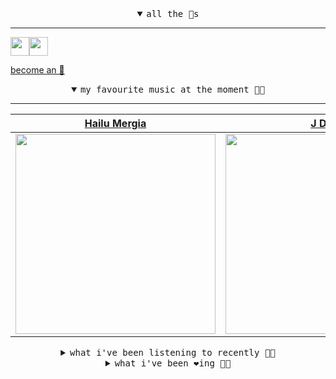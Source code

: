 <details open>

<summary align="center"><samp>all the 🥚s</samp></summary>
<hr />

<a href="https://github.com/pvinis"><img src="https://avatars.githubusercontent.com/u/100233?s=90&v=4" width="30" height="30" /><a href="https://github.com/maxPugh"><img src="https://avatars.githubusercontent.com/u/46350013?s=90&u=0a4fa85dd771891a2d293e910fa9ab51327cf434&v=4" width="30" height="30" />

<samp><a href="https://github.com/bitttttten/bitttttten/stargazers">become an 🥚</a></samp>

</details>

<details open>

<summary align="center"><samp>my favourite music at the moment 🎵🎶</samp></summary>
<hr />

<!-- toc -->

| [Hailu Mergia](https://open.spotify.com/artist/0rsN9DKQhTCvkgbByOOBIm)                                                                                           | [J Dilla](https://open.spotify.com/artist/0IVcLMMbm05VIjnzPkGCyp)                                                                                                | [Boards of Canada](https://open.spotify.com/artist/2VAvhf61GgLYmC6C8anyX1)                                                                                       | [Helena Deland](https://open.spotify.com/artist/0BJeP79i5wKgCqsEEiQ7G0)                                                                                          |
| ---------------------------------------------------------------------------------------------------------------------------------------------------------------- | ---------------------------------------------------------------------------------------------------------------------------------------------------------------- | ---------------------------------------------------------------------------------------------------------------------------------------------------------------- | ---------------------------------------------------------------------------------------------------------------------------------------------------------------- |
| [<img src="https://i.scdn.co/image/ab6761610000e5ebaa801ab673779a2f65db3060" width="320" height="auto">](https://open.spotify.com/artist/0rsN9DKQhTCvkgbByOOBIm) | [<img src="https://i.scdn.co/image/ab6761610000e5ebc68a069a1c70eca57b2828d2" width="320" height="auto">](https://open.spotify.com/artist/0IVcLMMbm05VIjnzPkGCyp) | [<img src="https://i.scdn.co/image/c0b33a8d211600d70dcda3077d6a582da34321b0" width="320" height="auto">](https://open.spotify.com/artist/2VAvhf61GgLYmC6C8anyX1) | [<img src="https://i.scdn.co/image/ab6761610000e5ebb6d9808dc2697b5c6b82f607" width="320" height="auto">](https://open.spotify.com/artist/0BJeP79i5wKgCqsEEiQ7G0) |

<!-- tocstop -->

</details>

<details>

<summary align="center"><samp>what i've been listening to recently 🎵🎶</samp></summary>
<hr />

<!-- toc -->

| [Moon View<br />Emily A. Sprague](https://open.spotify.com/track/2SmHi3TIZKxgeadZBR47S8)                                                                        | [Smokes Quantity<br />Boards of Canada](https://open.spotify.com/track/0mfHgKTeqN8hcgOlAEHLQc)                                                                  | [E=mc2<br />J Dilla, Common](https://open.spotify.com/track/6EJUYauBxM66Jrz1X9MqqT)                                                                             | [Lala Belu<br />Hailu Mergia](https://open.spotify.com/track/63jzJXNQx8Gnf83wZH64OE)                                                                            |
| --------------------------------------------------------------------------------------------------------------------------------------------------------------- | --------------------------------------------------------------------------------------------------------------------------------------------------------------- | --------------------------------------------------------------------------------------------------------------------------------------------------------------- | --------------------------------------------------------------------------------------------------------------------------------------------------------------- |
| [<img src="https://i.scdn.co/image/ab6761610000e5ebf70865658de6f6988a1f7ddf" width="320" height="auto">](https://open.spotify.com/track/2SmHi3TIZKxgeadZBR47S8) | [<img src="https://i.scdn.co/image/c0b33a8d211600d70dcda3077d6a582da34321b0" width="320" height="auto">](https://open.spotify.com/track/0mfHgKTeqN8hcgOlAEHLQc) | [<img src="https://i.scdn.co/image/ab6761610000e5ebc68a069a1c70eca57b2828d2" width="320" height="auto">](https://open.spotify.com/track/6EJUYauBxM66Jrz1X9MqqT) | [<img src="https://i.scdn.co/image/ab6761610000e5ebaa801ab673779a2f65db3060" width="320" height="auto">](https://open.spotify.com/track/63jzJXNQx8Gnf83wZH64OE) |

<!-- tocstop -->

</details>

<details>

<summary align="center"><samp>what i've been ❤️ing 🎵🎶</samp></summary>
<hr />

<!-- toc -->

| [Nan fon bwa<br />Melissa Laveaux](https://open.spotify.com/album/4dKXLRyASjmVovsT22FJHP)                                                                       | [Tizita<br />Hailu Mergia](https://open.spotify.com/album/1ZnIFpyujwO3wcL9na3vHE)                                                                               | [Yefkir Engurguro - Mixed<br />Maribou State](https://open.spotify.com/album/132x7s5otIdXjWqQqA0S4O)                                                            | [Yefikir Engurguro<br />Hailu Mergia](https://open.spotify.com/album/1ZnIFpyujwO3wcL9na3vHE)                                                                    |
| --------------------------------------------------------------------------------------------------------------------------------------------------------------- | --------------------------------------------------------------------------------------------------------------------------------------------------------------- | --------------------------------------------------------------------------------------------------------------------------------------------------------------- | --------------------------------------------------------------------------------------------------------------------------------------------------------------- |
| [<img src="https://i.scdn.co/image/ab67616d0000b2734fb0280cdfa015e1df672724" width="320" height="auto">](https://open.spotify.com/album/4dKXLRyASjmVovsT22FJHP) | [<img src="https://i.scdn.co/image/ab67616d0000b2737f678f8aca36a50d3b77509c" width="320" height="auto">](https://open.spotify.com/album/1ZnIFpyujwO3wcL9na3vHE) | [<img src="https://i.scdn.co/image/ab67616d0000b2739b30b4801056a67f1b198c94" width="320" height="auto">](https://open.spotify.com/album/132x7s5otIdXjWqQqA0S4O) | [<img src="https://i.scdn.co/image/ab67616d0000b2737f678f8aca36a50d3b77509c" width="320" height="auto">](https://open.spotify.com/album/1ZnIFpyujwO3wcL9na3vHE) |

<!-- tocstop -->

</details>
